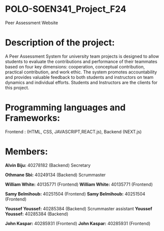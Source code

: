 # POLO-SOEN341_Project_F24
Peer Assessment Website

# Description of the project:
A Peer Assessment System for university team projects is designed to allow students to evaluate the contributions and performance of their teammates based on four key dimensions: cooperation, conceptual contribution, practical contribution, and work ethic. The system promotes accountability and provides valuable feedback to both students and instructors on team dynamics and individual efforts. Students and Instructors are the clients for this project.

# Programming languages and Frameworks:
Frontend : (HTML, CSS, JAVASCRIPT,REACT.js),  Backend (NEXT.js)

# Members:

**Alvin Biju:** 40278182 (Backend) Secretary

**Othmane Sbi:** 40249134  (Backend) Scrummaster

**William White:** 40135771  (Frontend)
**William White:** 40135771  (Frontend) 

**Samy Belmihoub:** 40251504 (Frontend)
**Samy Belmihoub:** 40251504 (Frontend) 

**Youssef Youssef:** 40285384  (Backend) Scrummaster assistant
**Youssef Youssef:** 40285384  (Backend) 

**John Kaspar:** 40285931  (Frontend)
**John Kaspar:** 40285931  (Frontend) 
